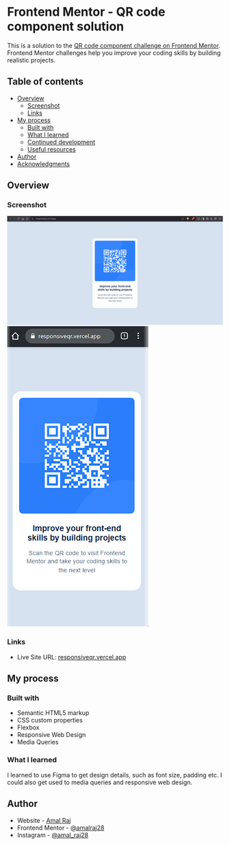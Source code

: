 # Frontend Mentor - QR code component solution

This is a solution to the [QR code component challenge on Frontend Mentor](https://www.frontendmentor.io/challenges/qr-code-component-iux_sIO_H). Frontend Mentor challenges help you improve your coding skills by building realistic projects. 

## Table of contents

- [Overview](README-template.md#overview)
  - [Screenshot](README-template.md#screenshot)
  - [Links](README-template.md#links)
- [My process](README-template.md#my-process)
  - [Built with](README-template.md#built-with)
  - [What I learned](README-template.md#what-i-learned)
  - [Continued development](README-template.md#continued-development)
  - [Useful resources](README-template.md#useful-resources)
- [Author](README-template.md#author)
- [Acknowledgments](README-template.md#acknowledgments)


## Overview

### Screenshot

![]({3F33554C-CA88-4E05-9D29-8C9DE32AD2BA}.png)
![]({9EBE69AE-F9E3-4E28-B3AA-48993E5DDCE6}.png)

### Links

- Live Site URL: [responsiveqr.vercel.app](https://responsiveqr.vercel.app/)

## My process

### Built with

- Semantic HTML5 markup
- CSS custom properties
- Flexbox
- Responsive Web Design
- Media Queries

### What I learned

I learned to use Figma to get design details, such as font size, padding etc. I could also get used to media queries and responsive web design.


## Author

- Website - [Amal Raj](https://amalraj.vercel.app)
- Frontend Mentor - [@amalraj28](https://www.frontendmentor.io/profile/amalraj28)
- Instagram - [@amal_raj28](https://www.instagram.com/amal_raj28)

